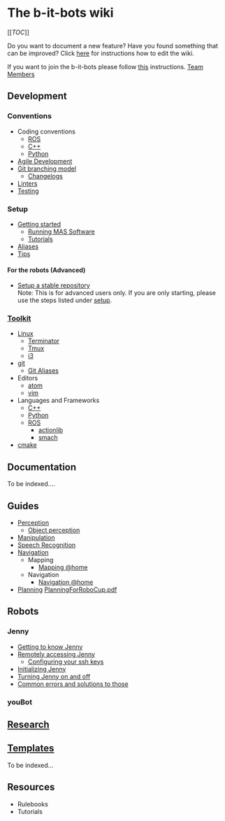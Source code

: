# The b-it-bots wiki

[[_TOC_]]

Do you want to document a new feature? Have you found something that can be improved? Click [here](CONTRIBUTING) for instructions how to edit the wiki.

If you want to join the b-it-bots please follow [this](joining) instructions.
[Team Members](team)  

## Development
### Conventions
* Coding conventions
    * [ROS](/development/conventions/coding/ROS)
    * [C++](/development/conventions/coding/cpp)
    * [Python](/development/conventions/coding/python)
* [Agile Development](/development/conventions/agile-development/agile-development)
* [Git branching model](/development/conventions/git/git-branching-model)
    * [Changelogs](/development/conventions/git/changelogs)
* [Linters](/development/conventions/linters/linters)
* [Testing](/development/conventions/testing/testing)

### Setup
- [Getting started](development/setup/getting-started)
    * [Running MAS Software](/development/setup/running-mas-software.md)
    * [Tutorials](development/setup/tutorials)
- [Aliases](development/setup/aliases)
- [Tips](development/setup/tips)

#### For the robots (Advanced)
- [Setup a stable repository](/development/setup/setup-stable)  
Note: This is for advanced users only. If you are only starting, please use the steps listed under [setup](/home#setup).

### [Toolkit](development/toolkit/tools)

* [Linux](development/toolkit/linux/linux)
    * [Terminator](development/toolkit/tools#terminator)
    * [Tmux](development/toolkit/linux/tmux/tmux)
    * [i3](development/toolkit/tools#i3)
* [git](development/toolkit/git/git)
    * [Git Aliases](/development/toolkit/git/git-aliases)
* Editors
    * [atom](development/toolkit/editors/atom/atom)
    * [vim](development/toolkit/editors/vim/vim)
* Languages and Frameworks
    * [C++](development/toolkit/languages_and_frameworks/cpp/cpp)
    * [Python](development/toolkit/languages_and_frameworks/python/python)
    * [ROS](development/toolkit/languages_and_frameworks/ros/ros)
        * [actionlib](development/toolkit/languages_and_frameworks/ros/actionlib)
        * [smach](development/toolkit/languages_and_frameworks/ros/smach)
* [cmake](development/toolkit/cmake/cmake)

## Documentation
To be indexed....

## Guides
- [Perception](/guides/domains/perception/perception)
  - [Object perception](/guides/domains/perception/object-perception)
- [Manipulation](/guides/domains/manipulation/manipulation)
- [Speech Recognition](/guides/domains/speech/speech)
- [Navigation](/guides/domains/navigation/navigation)
  - Mapping
    - [Mapping @home](/guides/domains/navigation/mapping-athome)
  - Navigation
    - [Navigation @home](/guides/domains/navigation/navigation-athome)
- [Planning](/guides/domains/planning/planning) [PlanningForRoboCup.pdf](/uploads/a5b162dcab892b7dfb4c9f0b0a1bdb34/PlanningForRoboCup.pdf)

## Robots
### Jenny
* [Getting to know Jenny](/guides/robots/jenny/getting-to-know-jenny)
* [Remotely accessing Jenny](/guides/robots/jenny/working-on-jenny)
    * [Configuring your ssh keys](/guides/robots/jenny/working-on-jenny)
* [Initializing Jenny](/guides/robots/jenny/how-to-start-jenny)
* [Turning Jenny on and off](/guides/robots/jenny/turning-jenny-on-and-off)
* [Common errors and solutions to those](/guides/robots/jenny/Common-errors-and-solutions-to-those)

### youBot

## [Research](research/research)


## [Templates](templates/templates)
To be indexed...

## Resources
* Rulebooks
* Tutorials

